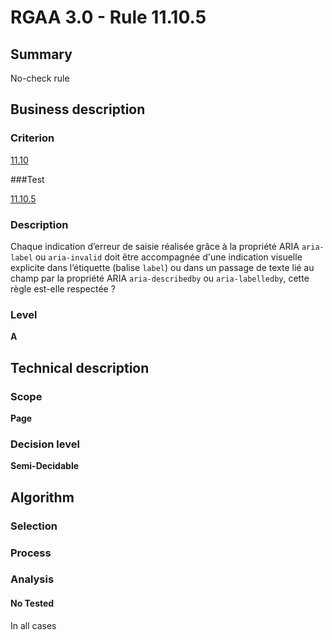 # RGAA 3.0 -  Rule 11.10.5

## Summary

No-check rule

## Business description

### Criterion

[11.10](http://references.modernisation.gouv.fr/referentiel-technique-0#crit-11-10)

###Test

[11.10.5](http://disic.github.io/rgaa_referentiel_en/RGAA3.0_Criteria_English_version_v1.html#test-11-10-5)

### Description

Chaque indication d’erreur de saisie r&eacute;alis&eacute;e gr&acirc;ce &agrave; la propri&eacute;t&eacute; ARIA `aria-label` ou `aria-invalid` doit &ecirc;tre accompagn&eacute;e d'une indication visuelle explicite dans l’&eacute;tiquette (balise `label`) ou dans un passage de texte li&eacute; au champ par la propri&eacute;t&eacute; ARIA `aria-describedby` ou `aria-labelledby`, cette r&egrave;gle est-elle respect&eacute;e ?

### Level

**A**

## Technical description

### Scope

**Page**

### Decision level

**Semi-Decidable**

## Algorithm

### Selection

### Process

### Analysis

#### No Tested 

In all cases

